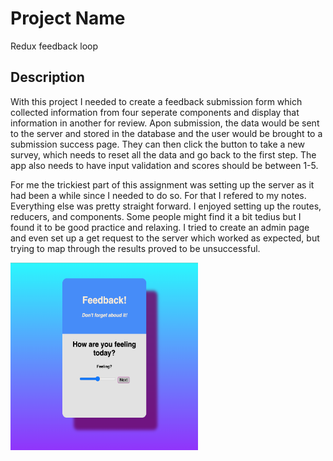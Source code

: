 # Project Name
Redux feedback loop

## Description
With this project I needed to create a feedback submission form which collected information from four seperate components and display that information in another for review. Apon submission, the data would be sent to the server and stored in the database and the user would be brought to a submission success page. They can then click the button to take a new survey, which needs to reset all the data and go back to the first step. The app also needs to have input validation and scores should be between 1-5. 

For me the trickiest part of this assignment was setting up the server as it had been a while since I needed to do so. For that I refered to my notes. Everything else was pretty straight forward. I enjoyed setting up the routes, reducers, and components. Some people might find it a bit tedius but I found it to be good practice and relaxing. I tried to create an admin page and even set up a get request to the server which worked as expected, but trying to map through the results proved to be unsuccessful. 

<img src="public/images/Screenshot.png" alt="" style="height: 300px; width: 300px;"/>
